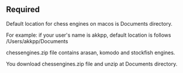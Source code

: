 ## Required

Default location for chess engines on macos is Documents directory.

For example: if your user's name is akkpp, default location is follows /Users/akkpp/Documents

chessengines.zip file contains arasan, komodo and stockfish engines.

You download chessengines.zip file and unzip at Documents directory.




